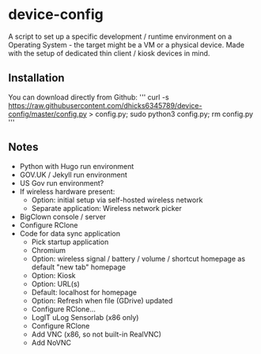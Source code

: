 # device-config
A script to set up a specific development / runtime environment on a Operating System - the target might be a VM or a physical device. Made with the setup of dedicated thin client / kiosk devices in mind.

## Installation
You can download directly from Github:
'''
curl -s https://raw.githubusercontent.com/dhicks6345789/device-config/master/config.py > config.py; sudo python3 config.py; rm config.py
'''

## Notes
* Python with Hugo run environment
* GOV.UK / Jekyll run environment
* US Gov run environment?
* If wireless hardware present:
  * Option: initial setup via self-hosted wireless network
  * Separate application: Wireless network picker
* BigClown console / server
* Configure RClone
* Code for data sync application
  * Pick startup application
  * Chromium
  * Option: wireless signal / battery / volume / shortcut homepage as default "new tab" homepage
  * Option: Kiosk
  * Option: URL(s)
  * Default: localhost for homepage
  * Option: Refresh when file (GDrive) updated
  * Configure RClone...
  * LogIT uLog Sensorlab (x86 only)
  * Configure RClone
  * Add VNC (x86, so not built-in RealVNC)
  * Add NoVNC
